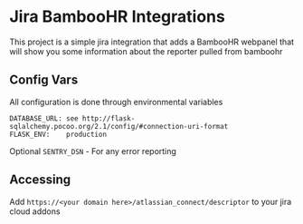 # Jira BambooHR Integrations

This project is a simple jira integration that adds a BambooHR webpanel that will show you some information about the reporter pulled from bamboohr

## Config Vars

All configuration is done through environmental variables

```
DATABASE_URL: see http://flask-sqlalchemy.pocoo.org/2.1/config/#connection-uri-format
FLASK_ENV:    production
```

Optional
`SENTRY_DSN` - For any error reporting

## Accessing

Add `https://<your domain here>/atlassian_connect/descriptor` to your jira cloud addons
